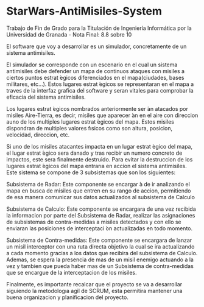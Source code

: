 # StarWars-AntiMisiles-System
Trabajo de Fin de Grado para la Titulación de Ingeniería Informática por la Universidad de Granada - Nota Final: 8.8 sobre 10

El software que voy a desarrollar es un simulador, concretamente de un sistema antimisiles.

El simulador se corresponde con un escenario en el cual un sistema antimisiles debe defender un mapa de continuos ataques con misiles a ciertos puntos estrat ́egicos diferenciados en el mapa(ciudades, bases militares, etc...).
Estos lugares estrat ́egicos se representaran en el mapa a traves de la interfaz grafica del software y seran vitales para comprobar la eficacia del sistema antimisiles.

Los lugares estrat ́egicos nombrados anteriormente ser ́an atacados por misiles Aire-Tierra, es decir, misiles que aparecer ́an en el aire con direccion auno de los multiples lugares estrat ́egicos del mapa. Estos misiles dispondran de multiples valores fısicos como son altura, posicion, velocidad, direccion, etc.

Si uno de los misiles atacantes impacta en un lugar estrat ́egico del mapa, el lugar estrat ́egico sera danado y tras recibir un numero concreto de impactos, este sera finalmente destruido.
Para evitar la destruccion de los lugares estrat ́egicos del mapa entrarıa en accion el sistema antimisiles. Este sistema se compone de 3 subsistemas que son los siguientes:

Subsistema de Radar: Este componente se encargar ́a de ir analizando el mapa en busca de misiles que entren en su rango de accion, permitiendo de esa manera comunicar sus datos actualizados al subsistema de Calculo

Subsistema de Calculo: Este componente se encargara de una vez recibida la informacion por parte del Subsistema de Radar, realizar las asignaciones de subsistemas de contra-medidas a misiles detectados y con ello se enviaran las posiciones de interceptaci ́on actualizadas en todo momento.

Subsistema de Contra-medidas: Este componente se encargara de lanzar un misil interceptor con una ruta directa objetivo la cual se ira actualizando a cada momento gracias a los datos que recibira del subsistema de Calculo. Ademas, se espera la presencia de mas de un misil enemigo actuando a la vez y tambien que pueda haber mas de un Subsistema de contra-medidas que se encargue de la interceptacion de los misiles.

Finalmente, es importante recalcar que el proyecto se va a desarrollar siguiendo la metodologıa agil de SCRUM, esta permitira mantener una buena organizacion y planificacion del proyecto.

